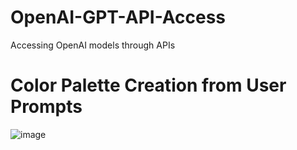 # OpenAI-GPT-API-Access
Accessing OpenAI models through APIs

# Color Palette Creation from User Prompts

![image](https://github.com/shivamjaisingh/OpenAI-GPT-API-Access/assets/20377780/cdc9b188-0bd7-4453-ad61-7a1f3bed7891)

